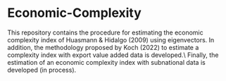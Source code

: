 # Economic-Complexity
This repository contains the procedure for estimating the economic complexity index of Huasmann & Hidalgo (2009) using eigenvectors. In addition, the methodology proposed by Koch (2022) to estimate a complexity index with export value added data is developed.\\
Finally, the estimation of an economic complexity index with subnational data is developed (in process).
